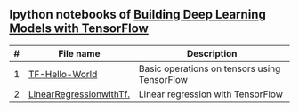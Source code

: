 ## Ipython notebooks of [Building Deep Learning Models with TensorFlow](https://www.coursera.org/learn/building-deep-learning-models-with-tensorflow/home/welcome)

| # | **File name** |  **Description** |
| ---------- |--------- | ------------------------------------------------| 
|1|[TF-Hello-World](https://github.com/ruchikaverma-iitg/ML-DL-RL_Codes/blob/master/Hands_on_Deep_Learning/Building_Deep_Learning_Models_with_TensorFlow/L1_TensorFlow-Hello-World.ipynb)| Basic operations on tensors using TensorFlow|
|2|[LinearRegressionwithTf.](https://github.com/ruchikaverma-iitg/ML-DL-RL_Codes/blob/master/Hands_on_Deep_Learning/Building_Deep_Learning_Models_with_TensorFlow/L2-LinearRegressionwithTf.ipynb)| Linear regression with TensorFlow|
